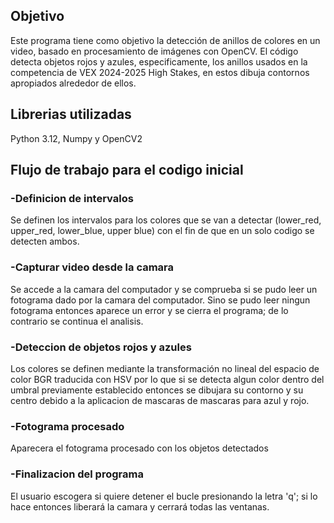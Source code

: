 ## Objetivo
Este programa tiene como objetivo la detección de anillos de colores en un video, basado en procesamiento de imágenes con OpenCV. El código detecta objetos rojos y azules, especificamente, los anillos usados en la competencia de VEX 2024-2025 High Stakes, en estos dibuja contornos apropiados alrededor de ellos.
## Librerias utilizadas
Python 3.12, Numpy y OpenCV2
## Flujo de trabajo para el codigo inicial
### -Definicion de intervalos
 Se definen los intervalos para los colores que se van a detectar (lower_red, upper_red, lower_blue, upper blue) con el fin de que en un solo codigo se detecten ambos.
### -Capturar video desde la camara
Se accede a la camara del computador y se comprueba si se pudo leer un fotograma dado por la camara del computador. Sino se pudo leer ningun fotograma entonces aparece un error y se cierra el programa; de lo contrario se continua el analisis.
### -Deteccion de objetos rojos y azules
Los colores se definen mediante la transformación no lineal del espacio de color BGR traducida con HSV por lo que si se detecta algun color dentro del umbral previamente establecido entonces se dibujara su contorno y su centro debido a la aplicacion de mascaras de mascaras para azul y rojo.
### -Fotograma procesado
Aparecera el fotograma procesado con los objetos detectados
### -Finalizacion del programa
El usuario escogera si quiere detener el bucle presionando la letra 'q'; si lo hace entonces liberará la camara y cerrará todas las ventanas.
